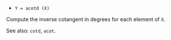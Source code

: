 * `Y = acotd (X)`

Compute the inverse cotangent in degrees for each element of `X`.

See also: `cotd`, `acot`.
